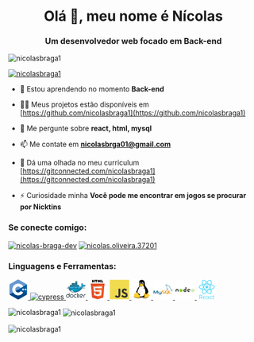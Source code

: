 <h1 align="center">Olá 👋, meu nome é Nícolas</h1>
<h3 align="center">Um desenvolvedor web focado em Back-end</h3>

<p align="left"> <img src="https://komarev.com/ghpvc/?username=nicolasbraga1&label=Profile%20views&color=0e75b6&style=flat" alt="nicolasbraga1" /> </p>

<p align="left"> <a href="https://github.com/ryo-ma/github-profile-trophy"><img src="https://github-profile-trophy.vercel.app/?username=nicolasbraga1" alt="nicolasbraga1" /></a> </p>

- 🌱 Estou aprendendo no momento **Back-end**

- 👨‍💻 Meus projetos estão disponíveis em [https://github.com/nicolasbraga1](https://github.com/nicolasbraga1)

- 💬 Me pergunte sobre **react, html, mysql**

- 📫 Me contate em **nicolasbrga01@gmail.com**

- 📄 Dá uma olhada no meu curriculum [https://gitconnected.com/nicolasbraga1](https://gitconnected.com/nicolasbraga1)

- ⚡ Curiosidade minha **Você pode me encontrar em jogos se procurar por Nicktins**

<h3 align="left">Se conecte comigo:</h3>
<p align="left">
<a href="https://linkedin.com/in/nicolas-braga-dev" target="blank"><img align="center" src="https://raw.githubusercontent.com/rahuldkjain/github-profile-readme-generator/master/src/images/icons/Social/linked-in-alt.svg" alt="nicolas-braga-dev" height="30" width="40" /></a>
<a href="https://fb.com/nicolas.oliveira.37201" target="blank"><img align="center" src="https://raw.githubusercontent.com/rahuldkjain/github-profile-readme-generator/master/src/images/icons/Social/facebook.svg" alt="nicolas.oliveira.37201" height="30" width="40" /></a>
</p>

<h3 align="left">Linguagens e Ferramentas:</h3>
<p align="left"> <a href="https://www.w3schools.com/cpp/" target="_blank" rel="noreferrer"> <img src="https://raw.githubusercontent.com/devicons/devicon/master/icons/cplusplus/cplusplus-original.svg" alt="cplusplus" width="40" height="40"/> </a> <a href="https://www.cypress.io" target="_blank" rel="noreferrer"> <img src="https://raw.githubusercontent.com/simple-icons/simple-icons/6e46ec1fc23b60c8fd0d2f2ff46db82e16dbd75f/icons/cypress.svg" alt="cypress" width="40" height="40"/> </a> <a href="https://www.docker.com/" target="_blank" rel="noreferrer"> <img src="https://raw.githubusercontent.com/devicons/devicon/master/icons/docker/docker-original-wordmark.svg" alt="docker" width="40" height="40"/> </a> <a href="https://www.w3.org/html/" target="_blank" rel="noreferrer"> <img src="https://raw.githubusercontent.com/devicons/devicon/master/icons/html5/html5-original-wordmark.svg" alt="html5" width="40" height="40"/> </a> <a href="https://developer.mozilla.org/en-US/docs/Web/JavaScript" target="_blank" rel="noreferrer"> <img src="https://raw.githubusercontent.com/devicons/devicon/master/icons/javascript/javascript-original.svg" alt="javascript" width="40" height="40"/> </a> <a href="https://www.linux.org/" target="_blank" rel="noreferrer"> <img src="https://raw.githubusercontent.com/devicons/devicon/master/icons/linux/linux-original.svg" alt="linux" width="40" height="40"/> </a> <a href="https://www.mysql.com/" target="_blank" rel="noreferrer"> <img src="https://raw.githubusercontent.com/devicons/devicon/master/icons/mysql/mysql-original-wordmark.svg" alt="mysql" width="40" height="40"/> </a> <a href="https://nodejs.org" target="_blank" rel="noreferrer"> <img src="https://raw.githubusercontent.com/devicons/devicon/master/icons/nodejs/nodejs-original-wordmark.svg" alt="nodejs" width="40" height="40"/> </a> <a href="https://reactjs.org/" target="_blank" rel="noreferrer"> <img src="https://raw.githubusercontent.com/devicons/devicon/master/icons/react/react-original-wordmark.svg" alt="react" width="40" height="40"/> </a> </p>

<p><img align="left" src="https://github-readme-stats.vercel.app/api/top-langs?username=nicolasbraga1&show_icons=true&locale=en&layout=compact" alt="nicolasbraga1" /></p>

<p>&nbsp;<img align="center" src="https://github-readme-stats.vercel.app/api?username=nicolasbraga1&show_icons=true&locale=en" alt="nicolasbraga1" /></p>

<p><img align="center" src="https://github-readme-streak-stats.herokuapp.com/?user=nicolasbraga1&" alt="nicolasbraga1" /></p>
